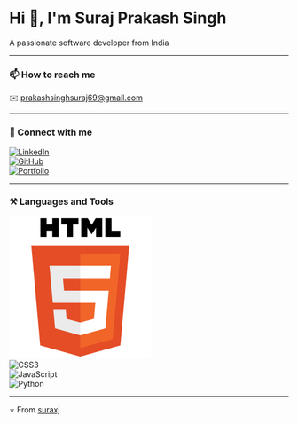 # Hi 👋, I'm Suraj Prakash Singh  
A passionate software developer from India  

---

### 📫 How to reach me  
✉️ prakashsinghsuraj69@gmail.com

---

### 🔗 Connect with me  
[![LinkedIn](https://img.shields.io/badge/LinkedIn-blue?style=for-the-badge&logo=linkedin&logoColor=white)](https://www.linkedin.com/in/surajsingh49/)  
[![GitHub](https://img.shields.io/badge/GitHub-black?style=for-the-badge&logo=github&logoColor=white)](https://github.com/suraxj)  
[![Portfolio](https://img.shields.io/badge/Portfolio-47CCCC?style=for-the-badge&logo=Google-chrome&logoColor=white)](https://yourportfolio.com)  

---

### ⚒️ Languages and Tools  
![HTML5](https://raw.githubusercontent.com/devicons/devicon/master/icons/html5/html5-original-wordmark.svg)  
![CSS3](https://img.shields.io/badge/CSS3-1572B6?style=for-the-badge&logo=css3&logoColor=white)  
![JavaScript](https://img.shields.io/badge/JavaScript-F7DF1E?style=for-the-badge&logo=javascript&logoColor=black)   
![Python](https://img.shields.io/badge/Python-3776AB?style=for-the-badge&logo=python&logoColor=white)  

---

⭐️ From [suraxj](https://github.com/suraxj)
